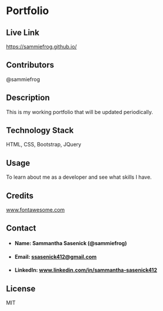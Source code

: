 # Portfolio

## Live Link

https://sammiefrog.github.io/

## Contributors

@sammiefrog

## Description

This is my working portfolio that will be updated periodically.

## Technology Stack

HTML, CSS, Bootstrap, JQuery

## Usage

To learn about me as a developer and see what skills I have.

## Credits
www.fontawesome.com 

## Contact
* #### Name: Sammantha Sasenick (@sammiefrog)
* #### Email: [ssasenick412@gmail.com](ssasenick412@gmail.com)
* #### LinkedIn: www.linkedin.com/in/sammantha-sasenick412

## License
MIT